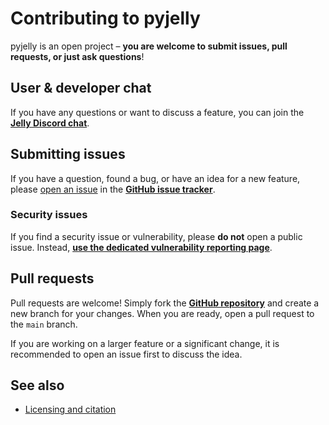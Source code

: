 # Contributing to pyjelly

pyjelly is an open project – **you are welcome to submit issues, pull requests, or just ask questions**!

## User & developer chat

If you have any questions or want to discuss a feature, you can join the **[Jelly Discord chat](https://discord.gg/A8sN5XwVa5)**.

## Submitting issues

If you have a question, found a bug, or have an idea for a new feature, please [open an issue](https://github.com/Jelly-RDF/pyjelly/issues/new/choose) in the **[GitHub issue tracker](https://github.com/Jelly-RDF/pyjelly/issues)**.

### Security issues

If you find a security issue or vulnerability, please **do not** open a public issue. Instead, **[use the dedicated vulnerability reporting page](https://github.com/Jelly-RDF/pyjelly/security)**.

## Pull requests

Pull requests are welcome! Simply fork the **[GitHub repository](https://github.com/Jelly-RDF/pyjelly)** and create a new branch for your changes. When you are ready, open a pull request to the `main` branch.

If you are working on a larger feature or a significant change, it is recommended to open an issue first to discuss the idea.

## See also

- [Licensing and citation](licensing.md)